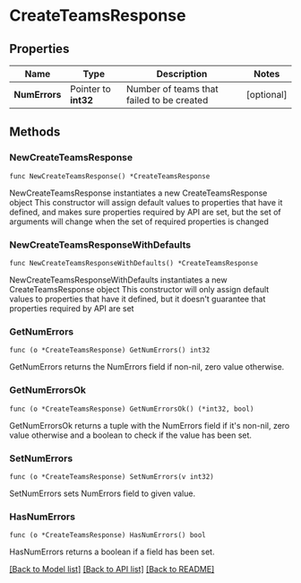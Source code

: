 # CreateTeamsResponse

## Properties

Name | Type | Description | Notes
------------ | ------------- | ------------- | -------------
**NumErrors** | Pointer to **int32** | Number of teams that failed to be created | [optional] 

## Methods

### NewCreateTeamsResponse

`func NewCreateTeamsResponse() *CreateTeamsResponse`

NewCreateTeamsResponse instantiates a new CreateTeamsResponse object
This constructor will assign default values to properties that have it defined,
and makes sure properties required by API are set, but the set of arguments
will change when the set of required properties is changed

### NewCreateTeamsResponseWithDefaults

`func NewCreateTeamsResponseWithDefaults() *CreateTeamsResponse`

NewCreateTeamsResponseWithDefaults instantiates a new CreateTeamsResponse object
This constructor will only assign default values to properties that have it defined,
but it doesn't guarantee that properties required by API are set

### GetNumErrors

`func (o *CreateTeamsResponse) GetNumErrors() int32`

GetNumErrors returns the NumErrors field if non-nil, zero value otherwise.

### GetNumErrorsOk

`func (o *CreateTeamsResponse) GetNumErrorsOk() (*int32, bool)`

GetNumErrorsOk returns a tuple with the NumErrors field if it's non-nil, zero value otherwise
and a boolean to check if the value has been set.

### SetNumErrors

`func (o *CreateTeamsResponse) SetNumErrors(v int32)`

SetNumErrors sets NumErrors field to given value.

### HasNumErrors

`func (o *CreateTeamsResponse) HasNumErrors() bool`

HasNumErrors returns a boolean if a field has been set.


[[Back to Model list]](../README.md#documentation-for-models) [[Back to API list]](../README.md#documentation-for-api-endpoints) [[Back to README]](../README.md)


